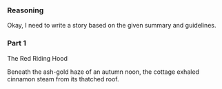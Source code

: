 ### Reasoning
<think>
Okay, I need to write a story based on the given summary and guidelines. 
</think>

### Part 1

The Red Riding Hood

Beneath the ash-gold haze of an autumn noon, the cottage exhaled cinnamon steam from its thatched roof.